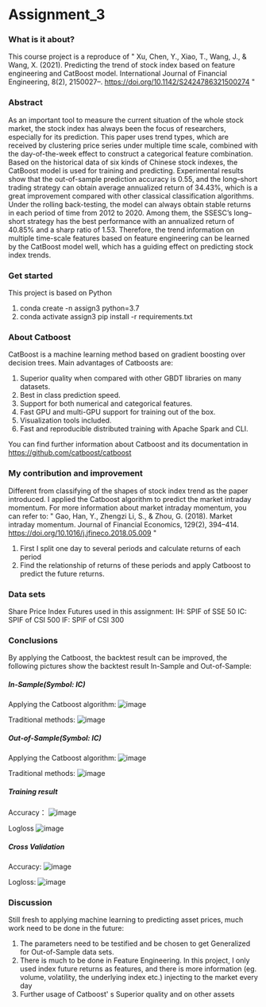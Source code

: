 # Assignment_3

### What is it about?
This course project is a reproduce of 
  "
  Xu, Chen, Y., Xiao, T., Wang, J., & Wang, X. (2021). Predicting the trend of stock index based on feature engineering and CatBoost model. International Journal of Financial Engineering, 8(2), 2150027–. https://doi.org/10.1142/S2424786321500274
"
### Abstract
As an important tool to measure the current situation of the whole stock market, the stock index has always been the focus of researchers, especially for its prediction. This paper uses trend types, which are received by clustering price series under multiple time scale, combined with the day-of-the-week effect to construct a categorical feature combination. Based on the historical data of six kinds of Chinese stock indexes, the CatBoost model is used for training and predicting. Experimental results show that the out-of-sample prediction accuracy is 0.55, and the long–short trading strategy can obtain average annualized return of 34.43%, which is a great improvement compared with other classical classification algorithms. Under the rolling back-testing, the model can always obtain stable returns in each period of time from 2012 to 2020. Among them, the SSESC’s long–short strategy has the best performance with an annualized return of 40.85% and a sharp ratio of 1.53. Therefore, the trend information on multiple time-scale features based on feature engineering can be learned by the CatBoost model well, which has a guiding effect on predicting stock index trends.

### Get started
This project is based on Python 
1. conda create -n assign3 python=3.7
2. conda activate assign3
   pip install -r requirements.txt

### About Catboost
CatBoost is a machine learning method based on gradient boosting over decision trees. Main advantages of Catboosts are:
1. Superior quality when compared with other GBDT libraries on many datasets.
2. Best in class prediction speed.
3. Support for both numerical and categorical features.
4. Fast GPU and multi-GPU support for training out of the box.
5. Visualization tools included.
6. Fast and reproducible distributed training with Apache Spark and CLI.

You can find further information about Catboost and its documentation in https://github.com/catboost/catboost

### My contribution and improvement
Different from classifying of the shapes of stock index trend as the paper introduced. I applied the Catboost algorithm to predict the market intraday momentum. For more information about market intraday momentum, you can refer to: 
"
  Gao, Han, Y., Zhengzi Li, S., & Zhou, G. (2018). Market intraday momentum. Journal of Financial Economics, 129(2), 394–414. https://doi.org/10.1016/j.jfineco.2018.05.009
"
1. First I split one day to several periods and calculate returns of each period
2. Find the relationship of returns of these periods and apply Catboost to predict the future returns.

### Data sets
Share Price Index Futures used in this assignment:
IH: SPIF of SSE 50
IC: SPIF of CSI 500
IF: SPIF of CSI 300

### Conclusions
By applying the Catboost, the backtest result can be improved, the following pictures show the backtest result In-Sample and Out-of-Sample:
##### In-Sample(Symbol: IC)
Applying the Catboost algorithm:
![image](https://github.com/algo23-yifeizhou/Assignment_3/assets/125112527/525245a1-0c48-4327-97a6-0b23347c4397)

Traditional methods:
![image](https://github.com/algo23-yifeizhou/Assignment_3/assets/125112527/46e37965-31b8-4539-b006-7ee97a8ba3b4)

##### Out-of-Sample(Symbol: IC)
Applying the Catboost algorithm:
![image](https://github.com/algo23-yifeizhou/Assignment_3/assets/125112527/319eeb76-9a0f-4910-b5b8-695e7c48f067)

Traditional methods:
![image](https://github.com/algo23-yifeizhou/Assignment_3/assets/125112527/8733b973-cf61-4049-95d4-7bb18027c91e)

##### Training result
Accuracy：
![image](https://github.com/algo23-yifeizhou/Assignment_3/assets/125112527/e886376f-5b30-4879-9c5f-c422d0888d16)

Logloss
![image](https://github.com/algo23-yifeizhou/Assignment_3/assets/125112527/e3c47771-c1c0-42c5-8da2-406c2de39c3c)

##### Cross Validation
Accuracy:
![image](https://github.com/algo23-yifeizhou/Assignment_3/assets/125112527/b0111e52-0286-437c-8f59-98b25e4178bd)

Logloss:
![image](https://github.com/algo23-yifeizhou/Assignment_3/assets/125112527/cb56ac84-a591-4063-9ac6-67f94434d507)

### Discussion
Still fresh to applying machine learning to predicting asset prices, much work need to be done in the future:
1. The parameters need to be testified and be chosen to get Generalized for Out-of-Sample data sets.
2. There is much to be done in Feature Engineering. In this project, I only used index future returns as features, and there is more information (eg. volume, volatility, the underlying index etc.) injecting to the market every day
3. Further usage of Catboost' s Superior quality and on other assets
